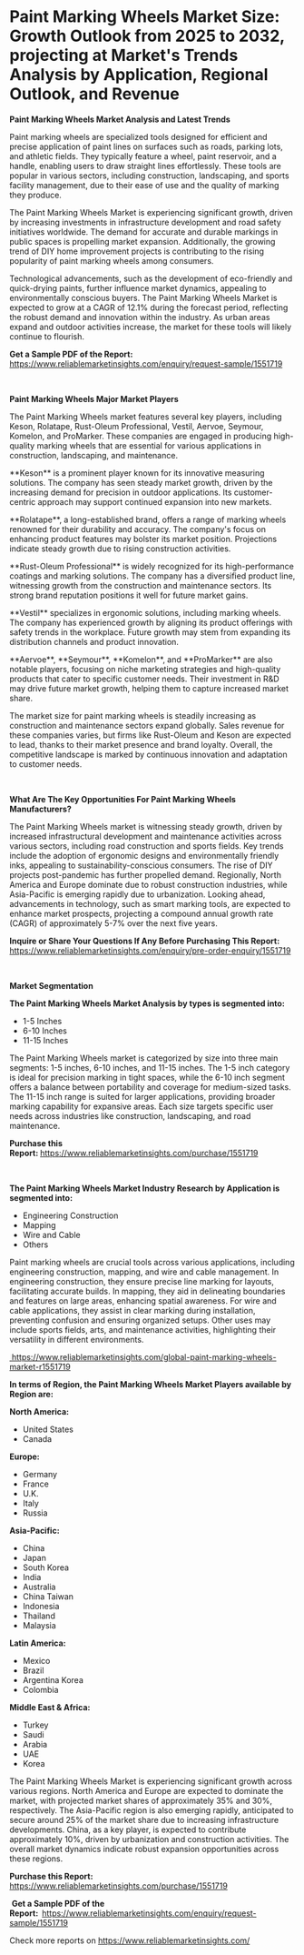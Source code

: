 <p><h1>Paint Marking Wheels Market Size: Growth Outlook from 2025 to 2032, projecting at Market's Trends Analysis by Application, Regional Outlook, and Revenue</h1></p><p><strong>Paint Marking Wheels Market Analysis and Latest Trends</strong></p>
<p><p>Paint marking wheels are specialized tools designed for efficient and precise application of paint lines on surfaces such as roads, parking lots, and athletic fields. They typically feature a wheel, paint reservoir, and a handle, enabling users to draw straight lines effortlessly. These tools are popular in various sectors, including construction, landscaping, and sports facility management, due to their ease of use and the quality of marking they produce.</p><p>The Paint Marking Wheels Market is experiencing significant growth, driven by increasing investments in infrastructure development and road safety initiatives worldwide. The demand for accurate and durable markings in public spaces is propelling market expansion. Additionally, the growing trend of DIY home improvement projects is contributing to the rising popularity of paint marking wheels among consumers.</p><p>Technological advancements, such as the development of eco-friendly and quick-drying paints, further influence market dynamics, appealing to environmentally conscious buyers. The Paint Marking Wheels Market is expected to grow at a CAGR of 12.1% during the forecast period, reflecting the robust demand and innovation within the industry. As urban areas expand and outdoor activities increase, the market for these tools will likely continue to flourish.</p></p>
<p><strong>Get a Sample PDF of the Report:&nbsp;</strong> <a href="https://www.reliablemarketinsights.com/enquiry/request-sample/1551719?utm_campaign=2337&utm_medium=2&utm_source=Github&utm_content=ia&utm_term=09022025&utm_id=paint-marking-wheels">https://www.reliablemarketinsights.com/enquiry/request-sample/1551719</a></p>
<p>&nbsp;</p>
<p><strong>Paint Marking Wheels Major Market Players</strong></p>
<p><p>The Paint Marking Wheels market features several key players, including Keson, Rolatape, Rust-Oleum Professional, Vestil, Aervoe, Seymour, Komelon, and ProMarker. These companies are engaged in producing high-quality marking wheels that are essential for various applications in construction, landscaping, and maintenance.</p><p>**Keson** is a prominent player known for its innovative measuring solutions. The company has seen steady market growth, driven by the increasing demand for precision in outdoor applications. Its customer-centric approach may support continued expansion into new markets.</p><p>**Rolatape**, a long-established brand, offers a range of marking wheels renowned for their durability and accuracy. The company's focus on enhancing product features may bolster its market position. Projections indicate steady growth due to rising construction activities.</p><p>**Rust-Oleum Professional** is widely recognized for its high-performance coatings and marking solutions. The company has a diversified product line, witnessing growth from the construction and maintenance sectors. Its strong brand reputation positions it well for future market gains.</p><p>**Vestil** specializes in ergonomic solutions, including marking wheels. The company has experienced growth by aligning its product offerings with safety trends in the workplace. Future growth may stem from expanding its distribution channels and product innovation.</p><p>**Aervoe**, **Seymour**, **Komelon**, and **ProMarker** are also notable players, focusing on niche marketing strategies and high-quality products that cater to specific customer needs. Their investment in R&D may drive future market growth, helping them to capture increased market share.</p><p>The market size for paint marking wheels is steadily increasing as construction and maintenance sectors expand globally. Sales revenue for these companies varies, but firms like Rust-Oleum and Keson are expected to lead, thanks to their market presence and brand loyalty. Overall, the competitive landscape is marked by continuous innovation and adaptation to customer needs.</p></p>
<p>&nbsp;</p>
<p><strong>What Are The Key Opportunities For Paint Marking Wheels Manufacturers?</strong></p>
<p><p>The Paint Marking Wheels market is witnessing steady growth, driven by increased infrastructural development and maintenance activities across various sectors, including road construction and sports fields. Key trends include the adoption of ergonomic designs and environmentally friendly inks, appealing to sustainability-conscious consumers. The rise of DIY projects post-pandemic has further propelled demand. Regionally, North America and Europe dominate due to robust construction industries, while Asia-Pacific is emerging rapidly due to urbanization. Looking ahead, advancements in technology, such as smart marking tools, are expected to enhance market prospects, projecting a compound annual growth rate (CAGR) of approximately 5-7% over the next five years.</p></p>
<p><strong>Inquire or Share Your Questions If Any Before Purchasing This Report:</strong> <a href="https://www.reliablemarketinsights.com/enquiry/pre-order-enquiry/1551719?utm_campaign=2337&utm_medium=2&utm_source=Github&utm_content=ia&utm_term=09022025&utm_id=paint-marking-wheels">https://www.reliablemarketinsights.com/enquiry/pre-order-enquiry/1551719</a></p>
<p>&nbsp;</p>
<p><strong>Market Segmentation</strong></p>
<p><strong>The Paint Marking Wheels Market Analysis by types is segmented into:</strong></p>
<p><ul><li>1-5 Inches</li><li>6-10 Inches</li><li>11-15 Inches</li></ul></p>
<p><p>The Paint Marking Wheels market is categorized by size into three main segments: 1-5 inches, 6-10 inches, and 11-15 inches. The 1-5 inch category is ideal for precision marking in tight spaces, while the 6-10 inch segment offers a balance between portability and coverage for medium-sized tasks. The 11-15 inch range is suited for larger applications, providing broader marking capability for expansive areas. Each size targets specific user needs across industries like construction, landscaping, and road maintenance.</p></p>
<p><strong>Purchase this Report:&nbsp;</strong><a href="https://www.reliablemarketinsights.com/purchase/1551719?utm_campaign=2337&utm_medium=2&utm_source=Github&utm_content=ia&utm_term=09022025&utm_id=paint-marking-wheels">https://www.reliablemarketinsights.com/purchase/1551719</a></p>
<p>&nbsp;</p>
<p><strong>The Paint Marking Wheels Market Industry Research by Application is segmented into:</strong></p>
<p><ul><li>Engineering Construction</li><li>Mapping</li><li>Wire and Cable</li><li>Others</li></ul></p>
<p><p>Paint marking wheels are crucial tools across various applications, including engineering construction, mapping, and wire and cable management. In engineering construction, they ensure precise line marking for layouts, facilitating accurate builds. In mapping, they aid in delineating boundaries and features on large areas, enhancing spatial awareness. For wire and cable applications, they assist in clear marking during installation, preventing confusion and ensuring organized setups. Other uses may include sports fields, arts, and maintenance activities, highlighting their versatility in different environments.</p></p>
<p><a href="https://www.reliablemarketinsights.com/global-paint-marking-wheels-market-r1551719?utm_campaign=2337&utm_medium=2&utm_source=Github&utm_content=ia&utm_term=09022025&utm_id=paint-marking-wheels">&nbsp;https://www.reliablemarketinsights.com/global-paint-marking-wheels-market-r1551719</a></p>
<p><strong>In terms of Region, the Paint Marking Wheels Market Players available by Region are:</strong></p>
<p>
    <p> <strong> North America: </strong>
        <ul>
            <li>United States</li>
            <li>Canada</li>
        </ul>
        </p> 
    <p> <strong> Europe: </strong>
        <ul>
            <li>Germany</li>
            <li>France</li>
            <li>U.K.</li>
            <li>Italy</li>
            <li>Russia</li>
        </ul>
        </p> 
    <p> <strong> Asia-Pacific: </strong>
        <ul>
            <li>China</li>
            <li>Japan</li>
            <li>South Korea</li>
            <li>India</li>
            <li>Australia</li>
            <li>China Taiwan</li>
            <li>Indonesia</li>
            <li>Thailand</li>
            <li>Malaysia</li>
        </ul>
        </p> 
    <p> <strong> Latin America: </strong>
        <ul>
            <li>Mexico</li>
            <li>Brazil</li>
            <li>Argentina Korea</li>
            <li>Colombia</li>
        </ul>
        </p> 
    <p> <strong> Middle East & Africa: </strong>
        <ul>
            <li>Turkey</li>
            <li>Saudi</li>
            <li>Arabia</li>
            <li>UAE</li>
            <li>Korea</li>
        </ul>
    </p>
    </p>
<p><p>The Paint Marking Wheels Market is experiencing significant growth across various regions. North America and Europe are expected to dominate the market, with projected market shares of approximately 35% and 30%, respectively. The Asia-Pacific region is also emerging rapidly, anticipated to secure around 25% of the market share due to increasing infrastructure developments. China, as a key player, is expected to contribute approximately 10%, driven by urbanization and construction activities. The overall market dynamics indicate robust expansion opportunities across these regions.</p></p>
<p><strong>Purchase this Report: </strong><a href="https://www.reliablemarketinsights.com/purchase/1551719?utm_campaign=2337&utm_medium=2&utm_source=Github&utm_content=ia&utm_term=09022025&utm_id=paint-marking-wheels">https://www.reliablemarketinsights.com/purchase/1551719</a></p>
<p>&nbsp;<strong>Get a Sample PDF of the Report:&nbsp;&nbsp;</strong><a href="https://www.reliablemarketinsights.com/enquiry/request-sample/1551719?utm_campaign=2337&utm_medium=2&utm_source=Github&utm_content=ia&utm_term=09022025&utm_id=paint-marking-wheels">https://www.reliablemarketinsights.com/enquiry/request-sample/1551719</a></p>
<p><strong></strong></p>
<p>Check more reports on <a href="https://www.reliablemarketinsights.com/?utm_campaign=2337&utm_medium=2&utm_source=Github&utm_content=ia&utm_term=09022025&utm_id=paint-marking-wheels">https://www.reliablemarketinsights.com/</a></p>